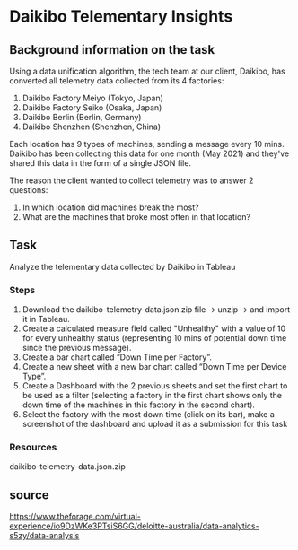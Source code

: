 # Daikibo Telementary Insights

## Background information on the task 
Using a data unification algorithm, the tech team at our client, Daikibo, has converted all telemetry data collected from its 4 factories:

1. Daikibo Factory Meiyo (Tokyo, Japan)
2. Daikibo Factory Seiko (Osaka, Japan)
3. Daikibo Berlin (Berlin, Germany)
4. Daikibo Shenzhen (Shenzhen, China)

Each location has 9 types of machines, sending a message every 10 mins. Daikibo has been collecting this data for one month (May 2021) and they've shared this data in the form of a single JSON file.

The reason the client wanted to collect telemetry was to answer 2 questions:

1. In which location did machines break the most?
2. What are the machines that broke most often in that location?

## Task
Analyze the telementary data collected by Daikibo in Tableau

### Steps
1. Download the daikibo-telemetry-data.json.zip file -> unzip -> and    import it in Tableau.
2. Create a calculated measure field called "Unhealthy" with a value of 10 for every unhealthy status (representing 10 mins of potential down time since the previous message).
3. Create a bar chart called “Down Time per Factory”.
4. Create a new sheet with a new bar chart called “Down Time per Device Type”.
5. Create a Dashboard with the 2 previous sheets and set the first chart to be used as a filter (selecting a factory in the first chart shows only the down time of the machines in this factory in the second chart).
6. Select the factory with the most down time (click on its bar), make a screenshot of the dashboard and upload it as a submission for this task

### Resources 
daikibo-telemetry-data.json.zip

## source 
https://www.theforage.com/virtual-experience/io9DzWKe3PTsiS6GG/deloitte-australia/data-analytics-s5zy/data-analysis